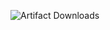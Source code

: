 ![Artifact Downloads](https://img.shields.io/endpoint?url=https://itsmechinmoy.github.io/badge/downloads.json)
